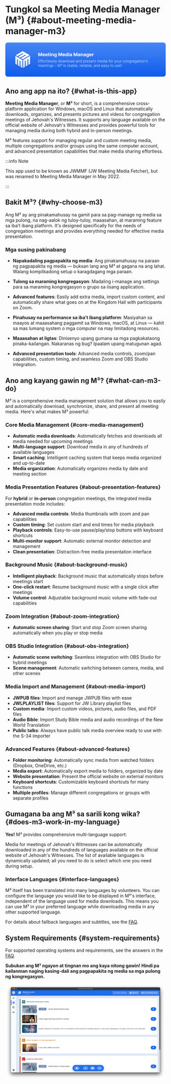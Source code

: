 # Tungkol sa Meeting Media Manager (M³) {#about-meeting-media-manager-m3}

![M³ banner](./../assets/m3-banner.png)

## Ano ang app na ito? {#what-is-this-app}

**Meeting Media Manager**, or **M³** for short, is a comprehensive cross-platform application for Windows, macOS and Linux that automatically downloads, organizes, and presents pictures and videos for congregation meetings of Jehovah's Witnesses. It supports any language available on the official website of Jehovah's Witnesses and provides powerful tools for managing media during both hybrid and in-person meetings.

M³ features support for managing regular and custom meeting media, multiple congregations and/or groups using the same computer account, and advanced presentation capabilities that make media sharing effortless.

:::info Note

This app used to be known as JWMMF (JW Meeting Media Fetcher), but was renamed to Meeting Media Manager in May 2022.

:::

## Bakit M³? {#why-choose-m3}

Ang M³ ay ang pinakamahusay na gamit para sa pag-manage ng media sa mga pulong, na nag-aalok ng tuloy-tuloy, maaasahan, at maraming feature sa iba’t ibang platform. It's designed specifically for the needs of congregation meetings and provides everything needed for effective media presentation.

### Mga susing pakinabang

- **Napakadaling pagpapakita ng media**: Ang pinakamahusay na paraan ng pagpapakita ng media — buksan lang ang M³ at gagana na ang lahat. Walang komplikadong setup o karagdagang mga paraan.

- **Tulong sa maraming kongregasyon**: Madaling i-manage ang settings para sa maraming kongregasyon o grupo sa iisang application.

- **Advanced features**: Easily add extra media, import custom content, and automatically share what goes on at the Kingdom Hall with participants on Zoom.

- **Pinahusay na performance sa iba’t ibang platform**: Masiyahan sa maayos at maaasahang paggamit sa Windows, macOS, at Linux — kahit sa mas lumang system o mga computer na may limitadong resources.

- **Maaasahan at ligtas**: Dinisenyo upang gumana sa mga pagkakataong pinaka-kailangan. Nakaranas ng bug? Ipaalam upang matugunan agad.

- **Advanced presentation tools**: Advanced media controls, zoom/pan capabilities, custom timing, and seamless Zoom and OBS Studio integration.

## Ano ang kayang gawin ng M³? {#what-can-m3-do}

M³ is a comprehensive media management solution that allows you to easily and automatically download, synchronize, share, and present all meeting media. Here's what makes M³ powerful:

### Core Media Management {#core-media-management}

- **Automatic media downloads**: Automatically fetches and downloads all media needed for upcoming meetings
- **Multi-language support**: Download media in any of hundreds of available languages
- **Smart caching**: Intelligent caching system that keeps media organized and up-to-date
- **Media organization**: Automatically organizes media by date and meeting section

### Media Presentation Features {#about-presentation-features}

For **hybrid** or **in-person** congregation meetings, the integrated media presentation mode includes:

- **Advanced media controls**: Media thumbnails with zoom and pan capabilities
- **Custom timing**: Set custom start and end times for media playback
- **Playback controls**: Easy-to-use pause/play/stop buttons with keyboard shortcuts
- **Multi-monitor support**: Automatic external monitor detection and management
- **Clean presentation**: Distraction-free media presentation interface

### Background Music {#about-background-music}

- **Intelligent playback**: Background music that automatically stops before meetings start
- **One-click restart**: Resume background music with a single click after meetings
- **Volume control**: Adjustable background music volume with fade-out capabilities

### Zoom Integration {#about-zoom-integration}

- **Automatic screen sharing**: Start and stop Zoom screen sharing automatically when you play or stop media

### OBS Studio Integration {#about-obs-integration}

- **Automatic scene switching**: Seamless integration with OBS Studio for hybrid meetings
- **Scene management**: Automatic switching between camera, media, and other scenes

### Media Import and Management {#about-media-import}

- **JWPUB files**: Import and manage JWPUB files with ease
- **JWLPLAYLIST files**: Support for JW Library playlist files
- **Custom media**: Import custom videos, pictures, audio files, and PDF files
- **Audio Bible**: Import Study Bible media and audio recordings of the New World Translation
- **Public talks**: Always have public talk media overview ready to use with the S-34 importer

### Advanced Features {#about-advanced-features}

- **Folder monitoring**: Automatically sync media from watched folders (Dropbox, OneDrive, etc.)
- **Media export**: Automatically export media to folders, organized by date
- **Website presentation**: Present the official website on external monitors
- **Keyboard shortcuts**: Customizable keyboard shortcuts for many functions
- **Multiple profiles**: Manage different congregations or groups with separate profiles

## Gumagana ba ang M³ sa sarili kong wika? {#does-m3-work-in-my-language}

**Yes!** M³ provides comprehensive multi-language support:

Media for meetings of Jehovah's Witnesses can be automatically downloaded in any of the hundreds of languages available on the official website of Jehovah's Witnesses. The list of available languages is dynamically updated; all you need to do is select which one you need during setup.

### Interface Languages {#interface-languages}

M³ itself has been translated into many languages by volunteers. You can configure the language you would like to be displayed in M³'s interface, independent of the language used for media downloads. This means you can use M³ in your preferred language while downloading media in any other supported language.

For details about fallback languages and subtitles, see the [FAQ](faq#language-support).

## System Requirements {#system-requirements}

For supported operating systems and requirements, see the answers in the [FAQ](faq#technical-questions).

**Subukan ang M³ ngayon at tingnan mo ang kaya nitong gawin! Hindi pa kailanman naging kasing-dali ang pagpapakita ng media sa mga pulong ng kongregasyon.**

![M³ preview](./../assets/m3-preview.png)
